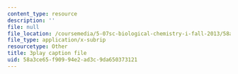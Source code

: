 ```yaml
---
content_type: resource
description: ''
file: null
file_location: /coursemedia/5-07sc-biological-chemistry-i-fall-2013/58a3ce65f90994e2ad3c9da650373121_LCiH8faydGk.srt
file_type: application/x-subrip
resourcetype: Other
title: 3play caption file
uid: 58a3ce65-f909-94e2-ad3c-9da650373121
---
```


